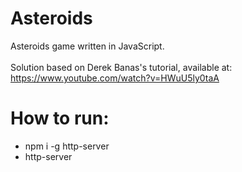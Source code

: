 # Asteroids

Asteroids game written in JavaScript.<br><br>Solution based on Derek Banas's tutorial, available at: https://www.youtube.com/watch?v=HWuU5ly0taA

# How to run:

- npm i -g http-server
- http-server
